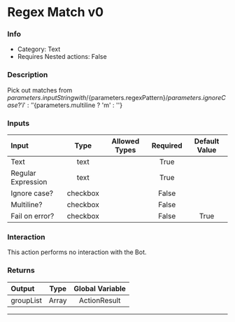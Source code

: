 # Regex Match v0

### Info

- Category: Text
- Requires Nested actions: False


### Description
Pick out matches from ${parameters.inputString} with /${parameters.regexPattern}/${parameters.ignoreCase ? 'i' : ''}${parameters.multiline ? 'm' : ''}


### Inputs

| Input | Type | Allowed Types | Required |  Default Value |
| :--- | :---: | :---: | :---: | :---: |
| Text | text |  | True |  |
| Regular Expression | text |  | True |  |
| Ignore case? | checkbox |  | False |  |
| Multiline? | checkbox |  | False |  |
| Fail on error? | checkbox |  | False | True |


### Interaction
This action performs no interaction with the Bot.

### Returns

| Output | Type | Global Variable |
| :--- | :---: | :---: |
| groupList | Array | ActionResult |

---